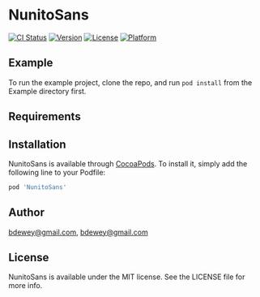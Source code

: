 # NunitoSans

[![CI Status](https://img.shields.io/travis/bdewey@gmail.com/NunitoSans.svg?style=flat)](https://travis-ci.org/bdewey@gmail.com/NunitoSans)
[![Version](https://img.shields.io/cocoapods/v/NunitoSans.svg?style=flat)](https://cocoapods.org/pods/NunitoSans)
[![License](https://img.shields.io/cocoapods/l/NunitoSans.svg?style=flat)](https://cocoapods.org/pods/NunitoSans)
[![Platform](https://img.shields.io/cocoapods/p/NunitoSans.svg?style=flat)](https://cocoapods.org/pods/NunitoSans)

## Example

To run the example project, clone the repo, and run `pod install` from the Example directory first.

## Requirements

## Installation

NunitoSans is available through [CocoaPods](https://cocoapods.org). To install
it, simply add the following line to your Podfile:

```ruby
pod 'NunitoSans'
```

## Author

bdewey@gmail.com, bdewey@gmail.com

## License

NunitoSans is available under the MIT license. See the LICENSE file for more info.
